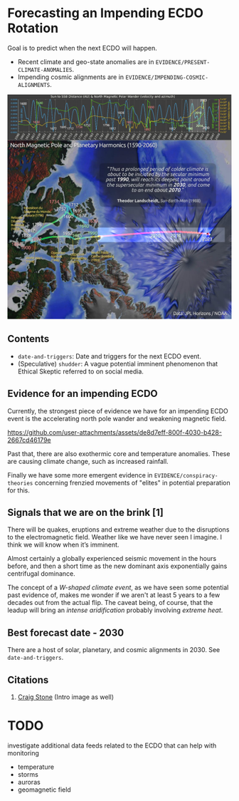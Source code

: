 # Forecasting an Impending ECDO Rotation

Goal is to predict when the next ECDO will happen.
- Recent climate and geo-state anomalies are in `EVIDENCE/PRESENT-CLIMATE-ANOMALIES`.
- Impending cosmic alignments are in `EVIDENCE/IMPENDING-COSMIC-ALIGNMENTS`.

![](img/landscheidt-rosetta.jpg)

## Contents

- `date-and-triggers`: Date and triggers for the next ECDO event.
- (Speculative) `shudder`: A vague potential imminent phenomenon that Ethical Skeptic referred to on social media.

## Evidence for an impending ECDO

Currently, the strongest piece of evidence we have for an impending ECDO event is the accelerating north pole wander and weakening magnetic field.

https://github.com/user-attachments/assets/de8d7eff-800f-4030-b428-2667cd46179e

Past that, there are also exothermic core and temperature anomalies. These are causing climate change, such as increased rainfall.

Finally we have some more emergent evidence in `EVIDENCE/conspiracy-theories` concerning frenzied movements of "elites" in potential preparation for this.

## Signals that we are on the brink [1]

There will be quakes, eruptions and extreme weather due to the disruptions to the electromagnetic field. Weather like we have never seen I imagine. I think we will know when it’s imminent.

Almost certainly a globally experienced seismic movement in the hours before, and then a short time as the new dominant axis exponentially gains centrifugal dominance.

The concept of a *W-shaped climate event*, as we have seen some potential past evidence of, makes me wonder if we aren't at least 5 years to a few decades out from the actual flip. The caveat being, of course, that the leadup will bring an *intense aridification* probably involving *extreme heat*.

## Best forecast date - 2030

There are a host of solar, planetary, and cosmic alignments in 2030. See `date-and-triggers`.

## Citations

1. [Craig Stone](https://nobulart.com) (Intro image as well)

# TODO

investigate additional data feeds related to the ECDO that can help with monitoring
- temperature
- storms
- auroras
- geomagnetic field
